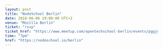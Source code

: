 ```yaml
---
layout: post
title: "NodeSchool Berlin"
date: 2018-06-06 19:00:00 UTC+2
venue: "Mozilla Berlin"
ticket: "rsvp"
ticket_href: "https://www.meetup.com/opentechschool-berlin/events/pggjqpyxjbjb/"
time: "7pm"
href: "https://nodeschool.io/berlin"
---
```

